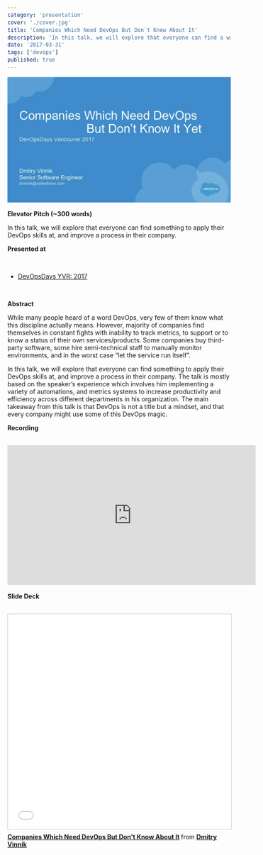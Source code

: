 ```yaml
---
category: 'presentation'
cover: './cover.jpg'
title: 'Companies Which Need DevOps But Don`t Know About It'
description: 'In this talk, we will explore that everyone can find a way to apply their DevOps skills at their company.'
date: '2017-03-31'
tags: ['devops']
published: true
---
```

![cover](./cover.jpg)

**Elevator Pitch (~300 words)**

In this talk, we will explore that everyone can find something to apply their DevOps skills at, and improve a process in their company.

**Presented at**

<br>

- [DevOpsDays YVR: 2017](https://dvinnik.dev/events/2017/devopsdays-vancouver/)

<br>

**Abstract**
 
While many people heard of a word DevOps, very few of them know what this discipline actually means. However, majority of companies find themselves in constant fights with inability to track metrics, to support or to know a status of their own services/products. Some companies buy third-party software, some hire semi-technical staff to manually monitor environments, and in the worst case “let the service run itself”. 

In this talk, we will explore that everyone can find something to apply their DevOps skills at, and improve a process in their company. The talk is mostly based on the speaker’s experience which involves him implementing a variety of automations, and metrics systems to increase productivity and efficiency across different departments in his organization. The main takeaway from this talk is that DevOps is not a title but a mindset, and that every company might use some of this DevOps magic.

**Recording**

<br>

<iframe width="560" height="315" src="https://www.youtube.com/embed/0rqwn4oXRMw" title="YouTube video player" frameborder="0" allow="accelerometer; autoplay; clipboard-write; encrypted-media; gyroscope; picture-in-picture" allowfullscreen></iframe>

<br>

**Slide Deck**

<br>

<iframe src="//www.slideshare.net/slideshow/embed_code/key/2HAmbuSB6O1Kx0" width="595" height="485" frameborder="0" marginwidth="0" marginheight="0" scrolling="no" style="border:1px solid #CCC; border-width:1px; margin-bottom:5px; max-width: 100%;" allowfullscreen> </iframe> <div style="margin-bottom:5px"> <strong> <a href="//www.slideshare.net/DmitryVinnik1/companies-which-need-devops-but-dont-know-about-it" title="Companies Which Need DevOps But Don&#39;t Know About It" target="_blank">Companies Which Need DevOps But Don&#39;t Know About It</a> </strong> from <strong><a href="//www.slideshare.net/DmitryVinnik1" target="_blank">Dmitry Vinnik</a></strong> </div>